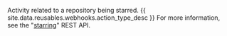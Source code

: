 Activity related to a repository being starred. {{ site.data.reusables.webhooks.action_type_desc }} For more information, see the "[starring](/v3/activity/starring/)" REST API.